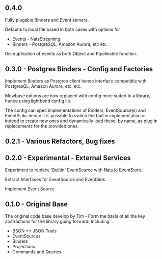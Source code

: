 ## 0.4.0

Fully plugable Binders and Event servers. 

Defaults to local file based in both cases with options for 

* Events - NatsStreaming
* Binders - PostgreSQL, Amazon Aurora, etc etc.

De-duplication of events as both Object and Pipelinable function.


## 0.3.0 - Postgres Binders - Config and Factories

Implement Binders as Postgres client hence interface compatible with PostgresQL, Amazon 
Aurora, etc. etc.

Mewbase options are now replaced with config more suited to a library, hence using
lightbend config lib.

The config can spec implementations of Binders, EventSource(s) and EventSinks
hence it is possible to switch the builtin implementation or indeed to create new ones 
and dynamically load these, by name, as plug in replacements for the provided ones.



## 0.2.1 - Various Refactors, Bug fixes

## 0.2.0 - Experimental - External Services

Experiment to replace 'Builtin' EventSource with Nats.io EventStore. 

Extract Interfaces for EventSource and EventSink.

Implement Event Source  


## 0.1.0 - Original Base

The original code base develop by Tim - Form the basis of all the key abstractions for the 
library going forward. Including ..

* BSON <-> JSON Tools
* EventSources
* Binders
* Projections
* Commands and Queries


 
 
